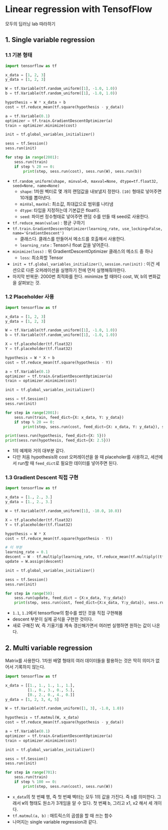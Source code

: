 # Linear regression with TensofFlow

모두의 딥러닝 lab 따라하기

## 1. Single variable regression

### 1.1 기본 형태

```py
import tensorflow as tf

x_data = [1, 2, 3]
y_data = [1, 2, 3]

W = tf.Variable(tf.random_uniform([1], -1.0, 1.0))
b = tf.Variable(tf.random_uniform([1], -1.0, 1.0))

hypothesis = W * x_data + b
cost = tf.reduce_mean(tf.square(hypothesis - y_data))

a = tf.Variable(0.1)
optimizer = tf.train.GradientDescentOptimizer(a)
train = optimizer.minimize(cost)

init = tf.global_variables_initializer()

sess = tf.Session()
sess.run(init)

for step in range(2001):
    sess.run(train)
    if step % 20 == 0:
        print(step, sess.run(cost), sess.run(W), sess.run(b))
```

- `tf.random_uniform(shape, minval=0, maxval=None, dtype=tf.float32, seed=None, name=None)`
    + `shape`: 1차원 벡터로 몇 개의 랜덤값을 내보낼지 정한다. `[10]` 형태로 넣어주면 10개를 뽑아낸다.
    + `minVal`, `maxVal`: 최소값, 최대값으로 범위를 나타냄
    + `dtype`: 타입을 지정하는데 기본값은 float다.
    + `seed`: 파이썬 정수형태로 넣어주면 랜덤 수를 만들 때 seed로 사용한다.
- `tf.reduce_mean(value)` : 평균 구하기
- `tf.train.GradientDescentOptimizer(learning_rate, use_locking=False, name='GradientDescent')`
    + 클래스다. 클래스를 만들어서 메소드를 호출해서 사용한다.
    + `learning_rate` : Tensor나 float 값을 넣어준다.
- `minimize(loss)` : 위 GradientDescentOptimizer 클래스의 메소드 중 하나
    + `loss`: 최소화할 Tensor
- `init = tf.global_variables_initializer()`, `session.run(init)` : 이건 세션으로 다른 오퍼레이션을 실행하기 전에 먼저 실행해줘야한다.
- 마지막 반복문: 2000번 최적화를 한다. minimize 할 때마다 cost, W, b의 변화값을 살펴보는 것.

### 1.2 Placeholder 사용

```py
import tensorflow as tf

x_data = [1, 2, 3]
y_data = [1, 2, 3]

W = tf.Variable(tf.random_uniform([1], -1.0, 1.0))
b = tf.Variable(tf.random_uniform([1], -1.0, 1.0))

X = tf.placeholder(tf.float32)
Y = tf.placeholder(tf.float32)

hypothesis = W * X + b
cost = tf.reduce_mean(tf.square(hypothesis - Y))

a = tf.Variable(0.1)
optimizer = tf.train.GradientDescentOptimizer(a)
train = optimizer.minimize(cost)

init = tf.global_variables_initializer()

sess = tf.Session()
sess.run(init)

for step in range(2001):
    sess.run(train, feed_dict={X: x_data, Y: y_data})
    if step % 20 == 0:
        print(step, sess.run(cost, feed_dict={X: x_data, Y: y_data}), sess.run(W), sess.run(b))

print(sess.run(hypothesis, feed_dict={X: 5}))
print(sess.run(hypothesis, feed_dict={X: 2.5}))
```

- 1의 예제와 거의 대부분 같다.
- 다만 처음 hypothesis와 cost 오퍼레이션을 쓸 때 placeholer를 사용하고, 세션에서 run할 때 `feed_dict`로 필요한 데이터를 넣어주면 된다.

### 1.3 Gradient Descent 직접 구현

```py
import tensorflow as tf

x_data = [1., 2., 3.]
y_data = [1., 2., 3.]

W = tf.Variable(tf.random_uniform([1], -10.0, 10.0))

X = tf.placeholder(tf.float32)
Y = tf.placeholder(tf.float32)

hypothesis = W * X
cost = tf.reduce_mean(tf.square(hypothesis - Y))

# 이 부분
learning_rate = 0.1
descent = W - tf.multiply(learning_rate, tf.reduce_mean(tf.multiply((tf.multiply(W, X) - Y), X)))
update = W.assign(descent)

init = tf.global_variables_initializer()

sess = tf.Session()
sess.run(init)

for step in range(50):
    sess.run(update, feed_dict = {X:x_data, Y:y_data})
    print(step, sess.run(cost, feed_dict={X:x_data, Y:y_data}), sess.run(W))
```

- `1.1`, `1.2`에서 tensorflow의 함수를 썼던 것을 직접 구현해봄
- descent 부분이 실제 공식을 구현한 것이다.
- 새로 구해진 W, 즉 기울기를 계속 갱신해가면서 여러번 실행하면 원하는 값이 나온다.

## 2. Multi variable regression

Matrix를 사용한다. 1차원 배열 형태의 여러 데이터들을 활용하는 것은 딱히 의미가 없어서 기록하지 않는다.

```py
import tensorflow as tf

x_data = [[1., 1., 1., 1., 1.],
          [1., 0., 3., 0., 5.],
          [0., 2., 0., 4., 0.]]
y_data = [1, 2, 3, 4, 5]

W = tf.Variable(tf.random_uniform([1, 3], -1.0, 1.0))

hypothesis = tf.matmul(W, x_data)
cost = tf.reduce_mean(tf.square(hypothesis - y_data))

a = tf.Variable(0.1)
optimizer = tf.train.GradientDescentOptimizer(a)
train = optimizer.minimize(cost)

init = tf.global_variables_initializer()

sess = tf.Session()
sess.run(init)

for step in range(701):
    sess.run(train)
    if step % 100 == 0:
        print(step, sess.run(cost), sess.run(W))
```

- `x_data`의 첫 번쨰 행, 즉 첫 번째 벡터는 모두 1의 값을 가진다. 즉 `b`를 의미한다. 그래서 `W`의 형태도 원소가 3개임을 알 수 있다. 첫 번째 b, 그리고 x1, x2 해서 세 개이다.
- `tf.matmul(a, b)` : 매트릭스의 곱셈을 할 때 쓰는 함수
- 나머지는 single variable regression과 같다.
